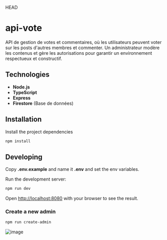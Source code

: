  HEAD
# api-vote
API de gestion de votes et commentaires, où les utilisateurs peuvent voter sur les posts d'autres membres et commenter. Un administrateur modère les contenus et gère les autorisations pour garantir un environnement respectueux et constructif.

## Technologies

- **Node.js**
- **TypeScript**
- **Express**
- **Firestore** (Base de données)

## Installation

Install the project dependencies

```bash
npm install
```

## Developing

Copy **.env.example** and name it **.env** and set the env variables.

Run the development server:

```bash
npm run dev
```

Open [http://localhost:8080](http://localhost:8080) with your browser to see the result.


### Create a new admin

```bash
npm run create-admin
```
![image](https://github.com/user-attachments/assets/3a08e5b5-5444-439d-bcb8-5d672dcfd5e3)
